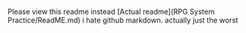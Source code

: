 Please view this readme instead
[Actual readme](RPG System Practice/ReadME.md)
i hate github markdown. actually just the worst
